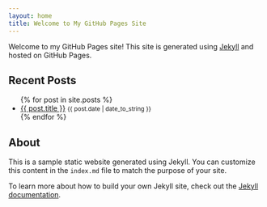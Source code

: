 ```yaml
---
layout: home
title: Welcome to My GitHub Pages Site
---
```


Welcome to my GitHub Pages site! This site is generated using [Jekyll](https://jekyllrb.com/) and hosted on GitHub Pages.

## Recent Posts

<ul>
  {% for post in site.posts %}
    <li>
      <a href="{{ post.url }}">{{ post.title }}</a>
      <small>{{ post.date | date_to_string }}</small>
    </li>
  {% endfor %}
</ul>

## About

This is a sample static website generated using Jekyll. You can customize this content in the `index.md` file to match the purpose of your site.

To learn more about how to build your own Jekyll site, check out the [Jekyll documentation](https://jekyllrb.com/docs/).
